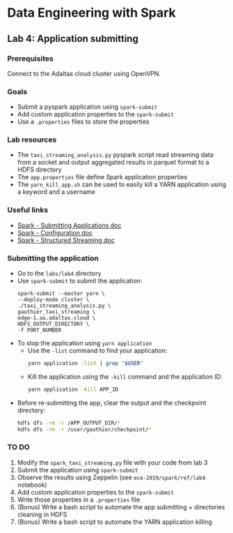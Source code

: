# Data Engineering with Spark

## Lab 4: Application submitting

### Prerequisites

Connect to the Adaltas cloud cluster using OpenVPN.

### Goals

- Submit a pyspark application using `spark-submit`
- Add custom application properties to the `spark-submit`
- Use a `.properties` files to store the properties

### Lab resources

- The `taxi_streaming_analysis.py` pyspark script read streaming data from a socket and output aggregated results in parquet format to a HDFS directory
- The `app.properties` file define Spark application properties
- The `yarn_kill_app.sh` can be used to easily kill a YARN application using a keyword and a username

### Useful links

- [Spark - Submitting Applications doc](https://spark.apache.org/docs/2.3.2/submitting-applications.html)
- [Spark - Configuration doc](https://spark.apache.org/docs/2.3.2/configuration.html)
- [Spark - Structured Streaming doc](http://spark.apache.org/docs/2.3.2/structured-streaming-programming-guide.html)

### Submitting the application

- Go to the `labs/lab4` directory
- Use `spark-submit` to submit the application:
  ```
  spark-submit --master yarn \
  --deploy-mode cluster \
  ./taxi_streaming_analysis.py \
  gauthier_taxi_streaming \
  edge-1.au.adaltas.cloud \
  HDFS_OUTPUT_DIRECTORY \
  -f PORT_NUMBER
  ```
- To stop the application using `yarn application`
  - Use the `-list` command to find your application:
    ```sh
    yarn application -list | grep "$USER"
    ```
  - Kill the application using the `-kill` command and the application ID:
    ```sh
    yarn application -kill APP_ID
    ```
- Before re-submitting the app, clear the output and the checkpoint directory:
  ```sh
  hdfs dfs -rm -r /APP_OUTPUT_DIR/*
  hdfs dfs -rm -r /user/gauthier/checkpoint/*
  ```

### TO DO

1. Modify the `spark_taxi_streaming.py` file with your code from lab 3
2. Submit the application using `spark-submit`
3. Observe the results using Zeppelin (see `ece-2019/spark/ref/lab4` notebook)
4. Add custom application properties to the `spark-submit`
5. Write those properties in a `.properties` file
6. (Bonus) Write a bash script to automate the app submitting + directories cleaning in HDFS
7. (Bonus) Write a bash script to automate the YARN application killing
